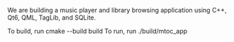 We are building a music player and library browsing application using C++, Qt6, QML, TagLib, and SQLite. 

To build, run cmake --build build
To run, run ./build/mtoc_app
